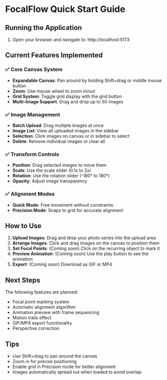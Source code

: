 # FocalFlow Quick Start Guide

## Running the Application

1. Open your browser and navigate to: http://localhost:5173

## Current Features Implemented

### ✅ Core Canvas System
- **Expandable Canvas**: Pan around by holding Shift+drag or middle mouse button
- **Zoom**: Use mouse wheel to zoom in/out
- **Grid System**: Toggle grid display with the grid button
- **Multi-Image Support**: Drag and drop up to 50 images

### ✅ Image Management
- **Batch Upload**: Drag multiple images at once
- **Image List**: View all uploaded images in the sidebar
- **Selection**: Click images on canvas or in sidebar to select
- **Delete**: Remove individual images or clear all

### ✅ Transform Controls
- **Position**: Drag selected images to move them
- **Scale**: Use the scale slider (0.1x to 2x)
- **Rotation**: Use the rotation slider (-180° to 180°)
- **Opacity**: Adjust image transparency

### ✅ Alignment Modes
- **Quick Mode**: Free movement without constraints
- **Precision Mode**: Snaps to grid for accurate alignment

## How to Use

1. **Upload Images**: Drag and drop your photo series into the upload area
2. **Arrange Images**: Click and drag images on the canvas to position them
3. **Set Focal Points**: (Coming soon) Click on the recurring object to mark it
4. **Preview Animation**: (Coming soon) Use the play button to see the animation
5. **Export**: (Coming soon) Download as GIF or MP4

## Next Steps

The following features are planned:
- Focal point marking system
- Automatic alignment algorithm
- Animation preview with frame sequencing
- Motion trails effect
- GIF/MP4 export functionality
- Perspective correction

## Tips

- Use Shift+drag to pan around the canvas
- Zoom in for precise positioning
- Enable grid in Precision mode for better alignment
- Images automatically spread out when loaded to avoid overlap
